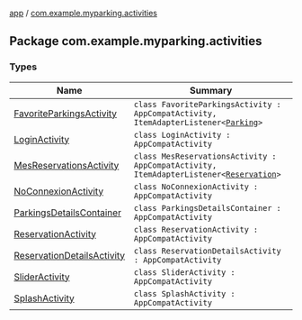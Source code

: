 [app](../index.md) / [com.example.myparking.activities](./index.md)

## Package com.example.myparking.activities

### Types

| Name | Summary |
|---|---|
| [FavoriteParkingsActivity](-favorite-parkings-activity/index.md) | `class FavoriteParkingsActivity : AppCompatActivity, ItemAdapterListener<`[`Parking`](../com.example.myparking.models/-parking/index.md)`>` |
| [LoginActivity](-login-activity/index.md) | `class LoginActivity : AppCompatActivity` |
| [MesReservationsActivity](-mes-reservations-activity/index.md) | `class MesReservationsActivity : AppCompatActivity, ItemAdapterListener<`[`Reservation`](../com.example.myparking.models/-reservation/index.md)`>` |
| [NoConnexionActivity](-no-connexion-activity/index.md) | `class NoConnexionActivity : AppCompatActivity` |
| [ParkingsDetailsContainer](-parkings-details-container/index.md) | `class ParkingsDetailsContainer : AppCompatActivity` |
| [ReservationActivity](-reservation-activity/index.md) | `class ReservationActivity : AppCompatActivity` |
| [ReservationDetailsActivity](-reservation-details-activity/index.md) | `class ReservationDetailsActivity : AppCompatActivity` |
| [SliderActivity](-slider-activity/index.md) | `class SliderActivity : AppCompatActivity` |
| [SplashActivity](-splash-activity/index.md) | `class SplashActivity : AppCompatActivity` |
